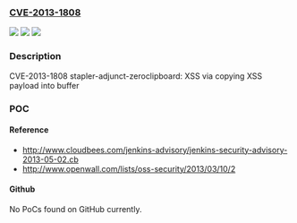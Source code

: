 ### [CVE-2013-1808](https://cve.mitre.org/cgi-bin/cvename.cgi?name=CVE-2013-1808)
![](https://img.shields.io/static/v1?label=Product&message=RHEL%206%20Version%20of%20OpenShift%20Enterprise%201.2&color=blue)
![](https://img.shields.io/static/v1?label=Version&message=!%200%3A3.8.4-2.el6%20&color=brighgreen)
![](https://img.shields.io/static/v1?label=Vulnerability&message=Improper%20Neutralization%20of%20Input%20During%20Web%20Page%20Generation%20('Cross-site%20Scripting')&color=brighgreen)

### Description

CVE-2013-1808 stapler-adjunct-zeroclipboard: XSS via copying XSS payload into buffer

### POC

#### Reference
- http://www.cloudbees.com/jenkins-advisory/jenkins-security-advisory-2013-05-02.cb
- http://www.openwall.com/lists/oss-security/2013/03/10/2

#### Github
No PoCs found on GitHub currently.


